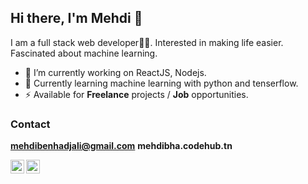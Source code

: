 ## Hi there, I'm Mehdi 👋
I am a full stack web developer👨‍💻. Interested in making life easier. Fascinated about machine learning.

- 🔭 I’m currently working on ReactJS, Nodejs.
- 🍔 Currently learning machine learning with python and tenserflow.
- ⚡  Available for **Freelance** projects / **Job** opportunities.


### Contact
**mehdibenhadjali@gmail.com**
**mehdibha.codehub.tn**
<br/>

[<img align="left" alt="Instagram" width="22px" src="https://cdn.jsdelivr.net/npm/simple-icons@v3/icons/instagram.svg" />](https://www.instagram.com/mehdibha)
[<img align="left" alt="LinkedIn" width="22px" src="https://cdn.jsdelivr.net/npm/simple-icons@v3/icons/linkedin.svg" />](https://www.linkedin.com/in/mehdi-ben-hadj-ali-6a7435131)
